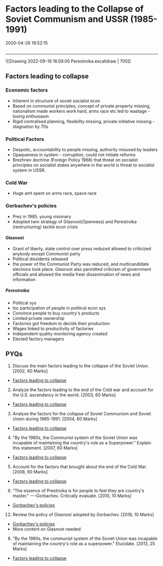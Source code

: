 # Factors leading to the Collapse of Soviet Communism and USSR (1985-1991)
2020-04-26 19:52:15
```toc
```
---

![[Drawing 2022-09-19 16.09.00 Perestroika.excalidraw | 700]]

##   Factors leading to collapse
###       Economic factors
-   Inherent in structure of soviet socialist econ
-   Based on communist principles, concept of private property missing, nationalism made workers work hard, arms race etc led to wastage - losing enthusiasm
-   Rigid centralised planning, flexibility missing, private initiative missing - stagnation by 70s
###     Political Factors
-   Despotic, accountability to people missing, authority misused by leaders
-   Opaqueness in system - corruption, could not initiate reforms
- Brezhnev doctrine (Foreign Policy 1968) that threat on socialist principles on socialist states anywhere in the world is threat to socialist system in USSR. 
###      Cold War
-   Huge amt spent on arms race, space race
###  Gorbachev's policies
-   Prez in 1985, young visionary
-   Adopted twin strategy of Glasnost(Openness) and Perestroika (restructuring) tackle econ crisis
####          Glasnost
-   Grant of liberty, state control over press reduced allowed to criticized anybody except Communist party
-   Political dissidents released
- the power of the Communist Party was reduced, and multicandidate elections took place. Glasnost also permitted criticism of government officials and allowed the media freer dissemination of news and information

#####   Perestroika
-   Political sys
-   Inc participation of people in political econ sys
-   Convince people to buy country's products
-   Limited private ownership
-   Factories got freedom to decide their production
-   Wages linked to productivity of factories
-   Independent quality monitoring agency created
-   Elected factory managers

## PYQs

1. Discuss the main factors leading to the collapse of the Soviet Union. [2002, 60 Marks]
-   [Factors leading to collapse](onenote:[[Factors]]%20leading%20to%20the%20Collapse%20of%20Soviet%20Communism%20and%20USSR%20(1985-1991)&section-id={B93AB1C3-A21C-4B84-ABDC-45E16E492FB5}&page-id={C699116A-6B21-4C2C-8D1B-43D0AB717464}&object-id={A05AAD6A-A94F-46DE-87E1-2B8F539CB5A8}&C&base-path=https://d.docs.live.net/bbc8be5bd337910c/Documents/History%20Optional/World%20History/Part%20II/Disintegration%20of%20USSR%5eJ%20Unipolar%20World.one)




2. Analyze the factors leading to the end of the Cold war and account for the U.S. ascendancy in the world. [2003, 60 Marks]
-   [Factors leading to collapse](onenote:[[Factors]]%20leading%20to%20the%20Collapse%20of%20Soviet%20Communism%20and%20USSR%20(1985-1991)&section-id={B93AB1C3-A21C-4B84-ABDC-45E16E492FB5}&page-id={C699116A-6B21-4C2C-8D1B-43D0AB717464}&object-id={A05AAD6A-A94F-46DE-87E1-2B8F539CB5A8}&C&base-path=https://d.docs.live.net/bbc8be5bd337910c/Documents/History%20Optional/World%20History/Part%20II/Disintegration%20of%20USSR%5eJ%20Unipolar%20World.one)
 



3. Analyse the factors for the collapse of Soviet Communism and Soviet Union during 1985-1991. [2004, 60 Marks]
-   [Factors leading to collapse](onenote:[[Factors]]%20leading%20to%20the%20Collapse%20of%20Soviet%20Communism%20and%20USSR%20(1985-1991)&section-id={B93AB1C3-A21C-4B84-ABDC-45E16E492FB5}&page-id={C699116A-6B21-4C2C-8D1B-43D0AB717464}&object-id={A05AAD6A-A94F-46DE-87E1-2B8F539CB5A8}&C&base-path=https://d.docs.live.net/bbc8be5bd337910c/Documents/History%20Optional/World%20History/Part%20II/Disintegration%20of%20USSR%5eJ%20Unipolar%20World.one)




4. "By the 1980s, the Communist system of the Soviet Union was incapable of maintaining the country's role as a Superpower." Explain this statement. [2007, 60 Marks]
-   [Factors leading to collapse](onenote:[[Factors]]%20leading%20to%20the%20Collapse%20of%20Soviet%20Communism%20and%20USSR%20(1985-1991)&section-id={B93AB1C3-A21C-4B84-ABDC-45E16E492FB5}&page-id={C699116A-6B21-4C2C-8D1B-43D0AB717464}&object-id={A05AAD6A-A94F-46DE-87E1-2B8F539CB5A8}&C&base-path=https://d.docs.live.net/bbc8be5bd337910c/Documents/History%20Optional/World%20History/Part%20II/Disintegration%20of%20USSR%5eJ%20Unipolar%20World.one)




5. Account for the factors that brought about the end of the Cold War. [2008, 60 Marks]
-   [Factors leading to collapse](onenote:[[Factors]]%20leading%20to%20the%20Collapse%20of%20Soviet%20Communism%20and%20USSR%20(1985-1991)&section-id={B93AB1C3-A21C-4B84-ABDC-45E16E492FB5}&page-id={C699116A-6B21-4C2C-8D1B-43D0AB717464}&object-id={A05AAD6A-A94F-46DE-87E1-2B8F539CB5A8}&C&base-path=https://d.docs.live.net/bbc8be5bd337910c/Documents/History%20Optional/World%20History/Part%20II/Disintegration%20of%20USSR%5eJ%20Unipolar%20World.one)



6. "The essence of Prestroika is for people to feel they are country's master." ---Gorbachev. Critically evaluate. [2010, 10 Marks]
-   [Gorbachev's policies](onenote:[[Factors]]%20leading%20to%20the%20Collapse%20of%20Soviet%20Communism%20and%20USSR%20(1985-1991)&section-id={B93AB1C3-A21C-4B84-ABDC-45E16E492FB5}&page-id={C699116A-6B21-4C2C-8D1B-43D0AB717464}&object-id={A05AAD6A-A94F-46DE-87E1-2B8F539CB5A8}&38&base-path=https://d.docs.live.net/bbc8be5bd337910c/Documents/History%20Optional/World%20History/Part%20II/Disintegration%20of%20USSR%5eJ%20Unipolar%20World.one)

12. Review the policy of Glasnost adopted by Gorbachev. [2018, 10 Marks]
-   [Gorbachev's policies](onenote:[[Factors]]%20leading%20to%20the%20Collapse%20of%20Soviet%20Communism%20and%20USSR%20(1985-1991)&section-id={B93AB1C3-A21C-4B84-ABDC-45E16E492FB5}&page-id={C699116A-6B21-4C2C-8D1B-43D0AB717464}&object-id={A05AAD6A-A94F-46DE-87E1-2B8F539CB5A8}&38&base-path=https://d.docs.live.net/bbc8be5bd337910c/Documents/History%20Optional/World%20History/Part%20II/Disintegration%20of%20USSR%5eJ%20Unipolar%20World.one)
-   More content on Glasnost needed


8. "By the 1980s, the communist system of the Soviet Union was incapable of maintaining the country's role as a superpower." Elucidate. [2013, 25 Marks]
-   [Factors leading to collapse](onenote:[[Factors]]%20leading%20to%20the%20Collapse%20of%20Soviet%20Communism%20and%20USSR%20(1985-1991)&section-id={B93AB1C3-A21C-4B84-ABDC-45E16E492FB5}&page-id={C699116A-6B21-4C2C-8D1B-43D0AB717464}&object-id={A05AAD6A-A94F-46DE-87E1-2B8F539CB5A8}&C&base-path=https://d.docs.live.net/bbc8be5bd337910c/Documents/History%20Optional/World%20History/Part%20II/Disintegration%20of%20USSR%5eJ%20Unipolar%20World.one)
